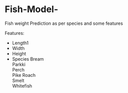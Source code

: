 # Fish-Model-
Fish weight Prediction as per species and some features

Features:
* Length1
* Width
* Height
* Species
  Bream      
  Parkki        
  Perch        
  Pike
  Roach         
  Smelt        
  Whitefish     
